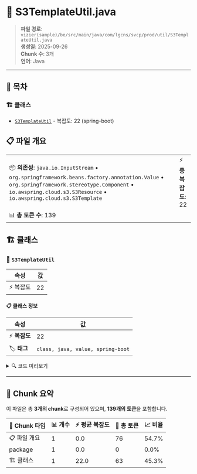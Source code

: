 # 📄 S3TemplateUtil.java

> **파일 경로**: `vizier(sample)/be/src/main/java/com/lgcns/svcp/prod/util/S3TemplateUtil.java`  
> **생성일**: 2025-09-26  
> **Chunk 수**: 3개  
> **언어**: Java
---

## 📑 목차

### 🏗️ 클래스
- [`S3TemplateUtil`](#class-s3templateutil) - 복잡도: 22 (spring-boot)

## 📋 파일 개요

| | |
|--|--|
| 📦 **의존성**: `java.io.InputStream` • `org.springframework.beans.factory.annotation.Value` • `org.springframework.stereotype.Component` • `io.awspring.cloud.s3.S3Resource` • `io.awspring.cloud.s3.S3Template` | ⚡ **총 복잡도**: 22 |
| 📊 **총 토큰 수**: 139 |  |



## 🏗️ 클래스

### <a id="class-s3templateutil"></a>🎯 `S3TemplateUtil`

| 속성 | 값 |
|------|----|
| ⚡ 복잡도 | 22 |



#### 📋 클래스 정보

| 속성 | 값 |
|------|----|
| ⚡ **복잡도** | 22 || 📍 **라인 범위** | 12-12 |
| 🏷️ **태그** | `class, java, value, spring-boot` || 🏗️ **프레임워크** | `spring-boot` |

<details>
<summary>🔍 코드 미리보기</summary>

```java
public class S3TemplateUtil {
	
	@Value("${spring.cloud.aws.region.bucket-name}")
    private String bucketName;
	
	@Value("${spring.cloud.aws.region.object-url}")
    private String objectUrl;
	
	private final S3Template s3Template;
	
	public S3TemplateUtil(S3Template s3Template) {
        this.s3Template = s3Template;
    }
	
	public void createObject(String path, InputStream inputStream) {
		s3Template.upload(bucketName, path, inputStream);
	}
	
	public void deleteObject(String path) {
		s3Template.deleteObject(bucketName, path);
	}
	
	public S3Resource getObject(String path) {
		return s3Template.download(bucketName, path);
	}
	
	public String getObjectUrl(String path) {
		return objectUrl + path;
	}
}...
```

**Chunk 정보**
- 🆔 **ID**: `562138f8dd22`
- 📍 **라인**: 12-12
- 📊 **토큰**: 63
- 🏷️ **태그**: `class, java, value, spring-boot`

</details>

---





## 🧩 Chunk 요약

이 파일은 총 **3개의 chunk**로 구성되어 있으며, **139개의 토큰**을 포함합니다.

| 🧩 Chunk 타입 | 📊 개수 | ⚡ 평균 복잡도 | 📝 총 토큰 | 📈 비율 |
|---------------|--------|-------------|----------|--------|
| 📋 파일 개요 | 1 | 0.0 | 76 | 54.7% |
| package | 1 | 0.0 | 0 | 0.0% |
| 🏗️ 클래스 | 1 | 22.0 | 63 | 45.3% |

